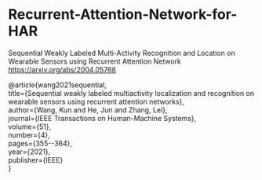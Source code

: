 # Recurrent-Attention-Network-for-HAR
Sequential Weakly Labeled Multi-Activity Recognition and Location on Wearable Sensors using Recurrent Attention Network
https://arxiv.org/abs/2004.05768

@article{wang2021sequential,  
    title={Sequential weakly labeled multiactivity localization and recognition on wearable sensors using recurrent attention networks},  
    author={Wang, Kun and He, Jun and Zhang, Lei},  
    journal={IEEE Transactions on Human-Machine Systems},  
    volume={51},  
    number={4},  
    pages={355--364},  
    year={2021},  
    publisher={IEEE}  
}
